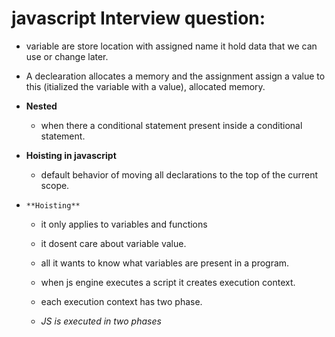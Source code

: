 # javascript Interview question:

- variable are store location with assigned name it hold data that we can use or change later.

- A declearation allocates a memory and the assignment assign a value to this (itialized the variable with a value), allocated memory.


- **Nested** 
    - when there a conditional statement present inside a conditional statement.


- **Hoisting in javascript**
    - default behavior of moving all declarations to the top of the current scope.

- `**Hoisting**` 
    - it only applies to variables and functions
    - it dosent care about variable value.
    - all it wants to know what variables are present in a program.
    - when js engine executes a script it creates execution context.
    - each execution context has two phase.

    - _JS is executed in two phases_
